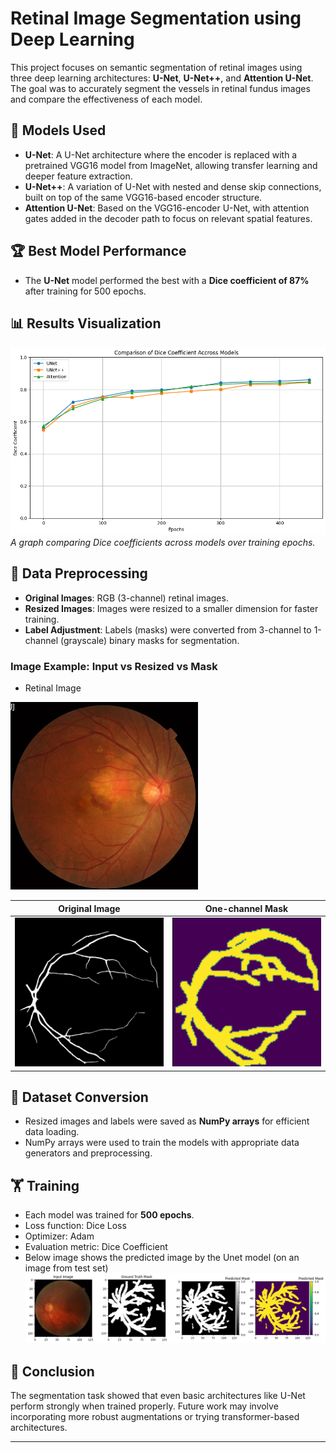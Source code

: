 # Retinal Image Segmentation using Deep Learning

This project focuses on semantic segmentation of retinal images using three deep learning architectures: **U-Net**, **U-Net++**, and **Attention U-Net**. The goal was to accurately segment the vessels in retinal fundus images and compare the effectiveness of each model.

## 🧠 Models Used

- **U-Net**: A U-Net architecture where the encoder is replaced with a pretrained VGG16 model from ImageNet, allowing transfer learning and deeper feature extraction.
- **U-Net++**: A variation of U-Net with nested and dense skip connections, built on top of the same VGG16-based encoder structure.
- **Attention U-Net**: Based on the VGG16-encoder U-Net, with attention gates added in the decoder path to focus on relevant spatial features.

## 🏆 Best Model Performance

- The **U-Net** model performed the best with a **Dice coefficient of 87%** after training for 500 epochs.

## 📊 Results Visualization

![Results Graph](/images/Graph.png)  
*A graph comparing Dice coefficients across models over training epochs.*

## 📐 Data Preprocessing

- **Original Images**: RGB (3-channel) retinal images.
- **Resized Images**: Images were resized to a smaller dimension for faster training.
- **Label Adjustment**: Labels (masks) were converted from 3-channel to 1-channel (grayscale) binary masks for segmentation.

### Image Example: Input vs Resized vs Mask

- Retinal Image
 <img src="/images/Retinal_img.png" width="300"/>


| Original Image | One-channel Mask |
|----------------|------------------|
| <img src="/images/Actual.png" width="300"/> | <img src="/images/Resized_image.png" width="300"/> |

## 🧮 Dataset Conversion

- Resized images and labels were saved as **NumPy arrays** for efficient data loading.
- NumPy arrays were used to train the models with appropriate data generators and preprocessing.

## 🏋️ Training

- Each model was trained for **500 epochs**.
- Loss function: Dice Loss
- Optimizer: Adam
- Evaluation metric: Dice Coefficient
- Below image shows the predicted image by the Unet model (on an image from test set)
 ![Result](/images/unet_result.png)

## 📌 Conclusion

The segmentation task showed that even basic architectures like U-Net perform strongly when trained properly. Future work may involve incorporating more robust augmentations or trying transformer-based architectures.

---